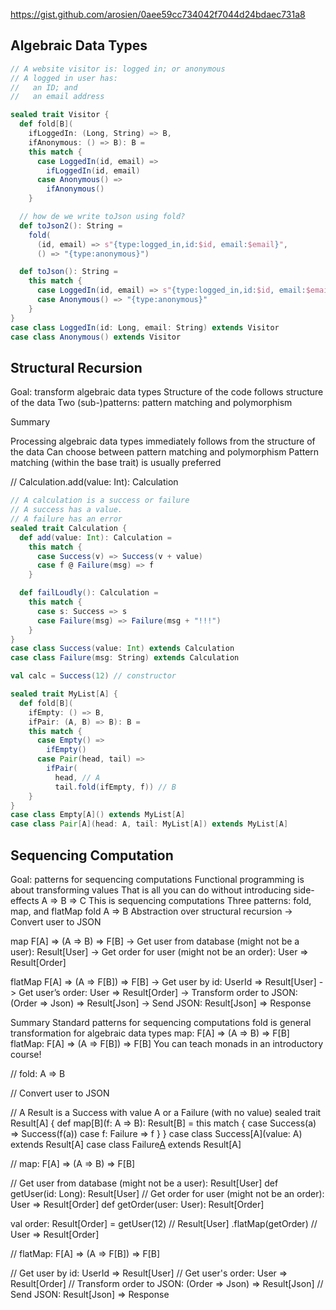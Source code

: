 

https://gist.github.com/arosien/0aee59cc734042f7044d24bdaec731a8

## Algebraic Data Types



```scala
// A website visitor is: logged in; or anonymous
// A logged in user has:
//   an ID; and
//   an email address

sealed trait Visitor {
  def fold[B](
    ifLoggedIn: (Long, String) => B,
    ifAnonymous: () => B): B =
    this match {
      case LoggedIn(id, email) =>
        ifLoggedIn(id, email)
      case Anonymous() =>
        ifAnonymous()
    }

  // how de we write toJson using fold?
  def toJson2(): String =
    fold(
      (id, email) => s"{type:logged_in,id:$id, email:$email}",
      () => "{type:anonymous}")

  def toJson(): String =
    this match {
      case LoggedIn(id, email) => s"{type:logged_in,id:$id, email:$email}"
      case Anonymous() => "{type:anonymous}"
    }
}
case class LoggedIn(id: Long, email: String) extends Visitor
case class Anonymous() extends Visitor
```

## Structural Recursion

Goal: transform algebraic data types
Structure of the code follows structure of the data
Two (sub-)patterns: pattern matching and polymorphism

Summary

Processing algebraic data types immediately follows from the structure of the data
Can choose between pattern matching and polymorphism
Pattern matching (within the base trait) is usually preferred


// Calculation.add(value: Int): Calculation

```scala
// A calculation is a success or failure
// A success has a value.
// A failure has an error
sealed trait Calculation {
  def add(value: Int): Calculation =
    this match {
      case Success(v) => Success(v + value)
      case f @ Failure(msg) => f
    }

  def failLoudly(): Calculation =
    this match {
      case s: Success => s
      case Failure(msg) => Failure(msg + "!!!")
    }
}
case class Success(value: Int) extends Calculation
case class Failure(msg: String) extends Calculation

val calc = Success(12) // constructor
```

```scala
sealed trait MyList[A] {
  def fold[B](
    ifEmpty: () => B,
    ifPair: (A, B) => B): B =
    this match {
      case Empty() =>
        ifEmpty()
      case Pair(head, tail) =>
        ifPair(
          head, // A
          tail.fold(ifEmpty, f)) // B
    }
}
case class Empty[A]() extends MyList[A]
case class Pair[A](head: A, tail: MyList[A]) extends MyList[A]
```

## Sequencing Computation

Goal: patterns for sequencing computations
Functional programming is about transforming values
That is all you can do without introducing side-effects
A => B => C
This is sequencing computations
Three patterns: fold, map, and flatMap
fold
A => B
Abstraction over structural recursion
-> Convert user to JSON

map
F[A] => (A => B) => F[B]
-> Get user from database (might not be a user): Result[User] -> Get order for user (might not be an order): User => Result[Order]

flatMap
F[A] => (A => F[B]) => F[B]
-> Get user by id: UserId => Result[User] -> Get user’s order: User => Result[Order] -> Transform order to JSON: (Order => Json) => Result[Json] -> Send JSON: Result[Json] => Response

Summary
Standard patterns for sequencing computations
fold is general transformation for algebraic data types
map: F[A] => (A => B) => F[B]
flatMap: F[A] => (A => F[B]) => F[B]
You can teach monads in an introductory course!

// fold: A => B


// Convert user to JSON


// A Result is a Success with value A or a Failure (with no value)
sealed trait Result[A] {
  def map[B](f: A => B): Result[B] =
    this match {
      case Success(a) => Success(f(a))
      case f: Failure => f
    }
}
case class Success[A](value: A) extends Result[A]
case class Failure[A]() extends Result[A]


// map: F[A] => (A => B) => F[B]


// Get user from database (might not be a user): Result[User]
def getUser(id: Long): Result[User]
// Get order for user (might not be an order): User => Result[Order]
def getOrder(user: User): Result[Order]

val order: Result[Order] =
  getUser(12) // Result[User]
    .flatMap(getOrder) // User => Result[Order]


// flatMap: F[A] => (A => F[B]) => F[B]


// Get user by id: UserId => Result[User]
// Get user's order: User => Result[Order]
// Transform order to JSON: (Order => Json) => Result[Json]
// Send JSON: Result[Json] => Response
 

 
 